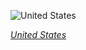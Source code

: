 
![United States](https://www.gstatic.com/prettyearth/assets/full/1968.jpg)

*[United States](https://www.google.com/maps/@25.867137,-81.484717,15z/data=!3m1!1e3)*
